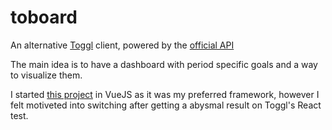 # toboard
An alternative [Toggl](https://toggl.com/ "Toggl's Homepage") client, powered by the [official API](https://github.com/toggl/toggl_api_docs "API's Repository")

The main idea is to have a dashboard with period specific goals and a way to visualize them.

I started [this project](https://github.com/rzfzr/toboard-legacy) in VueJS as it was my preferred framework, however I felt motiveted into switching after getting a abysmal result on Toggl's React test.